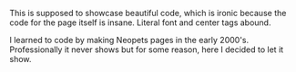 This is supposed to showcase beautiful code, which is ironic because the code for the page itself is insane. Literal font and center tags abound. 

I learned to code by making Neopets pages in the early 2000's. Professionally it never shows but for some reason, here I decided to let it show.
